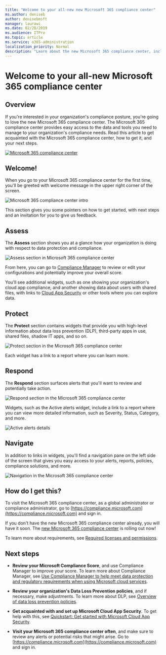 ```yaml
---
title: "Welcome to your all-new new Microsoft 365 compliance center"
ms.author: deniseb
author: denisebmsft
manager: laurawi
ms.date: 02/28/2019
ms.audience: ITPro
ms.topic: article
ms.service: o365-administration
localization_priority: Normal
description: "Learn about the new Microsoft 365 compliance center, including what it contains, how to get it, and your next steps."
---
```


# Welcome to your all-new Microsoft 365 compliance center

## Overview

If you're interested in your organization's compliance posture, you're going to love the new Microsoft 365 compliance center. The Microsoft 365 compliance center provides easy access to the data and tools you need to manage to your organization's compliance needs. Read this article to get acquainted with the Microsoft 365 compliance center, how to get it, and your next steps.

[![Microsoft 365 compliance center](media/m365-compliance-center.png)](https://compliance.microsoft.com)

## Welcome!

When you go to your Microsoft 365 compliance center for the first time, you'll be greeted with welcome message in the upper right corner of the screen.

![Microsoft 365 compliance center intro](media/m365-compliancecenter-welcomesteps.png)

This section gives you some pointers on how to get started, with next steps and an invitation for you to give us feedback.

## Assess

The **Assess** section shows you at a glance how your organization is doing with respect to data protection and compliance.

![Assess section in Microsoft 365 compliance center](media/m365-compliance-center-assess.png)

From here, you can go to [Compliance Manager](meet-data-protection-and-regulatory-reqs-using-microsoft-cloud.md) to review or edit your configurations and potentially improve your overall score.

You'll see additional widgets, such as one showing your organization's cloud app compliance, and another showing data about users with shared files, with links to [Cloud App Security](https://docs.microsoft.com/cloud-app-security/) or other tools where you can explore data.

## Protect

The **Protect** section contains widgets that provide you with high-level information about data loss prevention (DLP), third-party apps in use, shared files, shadow IT apps, and so on. 

![Protect section in the Microsoft 365 compliance center](media/m365-compliance-center-protect.png)

Each widget has a link to a report where you can learn more.

## Respond

The **Respond** section surfaces alerts that you'll want to review and potentially take action.

![Respond section in the Microsoft 365 compliance center](media/m365-compliance-center-respond.png)

Widgets, such as the Active alerts widget, include a link to a report where you can view more detailed information, such as Severity, Status, Category, and more.

![Active alerts details](media/m365-compliance-center-alerts-details.png) 

## Navigate

In addition to links in widgets, you'll find a navigation pane on the left side of the screen that gives you easy access to your alerts, reports, policies, compliance solutions, and more. 

![Navigation in the Microsoft 365 compliance center](media/m365-compliance-center-leftnav.png)

## How do I get this?

To visit the Microsoft 365 compliance center, as a global administrator or compliance administrator, go to [https://compliance.microsoft.com](https://compliance.microsoft.com) and sign in. 

If you don't have the new Microsoft 365 compliance center already, you will have it soon. The [new Microsoft 365 compliance center](microsoft-security-and-compliance.md#microsoft-365-compliance-center) is rolling out now!

To learn more about requirements, see [Required licenses and permissions](microsoft-security-and-compliance.md#required-licenses-and-permissions).

## Next steps

- **Review your Microsoft Compliance Score**, and use Compliance Manager to improve your score. To learn more about Compliance Manager, see [Use Compliance Manager to help meet data protection and regulatory requirements when using Microsoft cloud services](meet-data-protection-and-regulatory-reqs-using-microsoft-cloud.md).

- **Review your organization's Data Loss Prevention policies**, and if necessary, make adjustments. To learn more about DLP, see [Overview of data loss prevention policies](data-loss-prevention-policies.md). 

- **Get acquainted with and set up Microsoft Cloud App Security**. To get help with this, see [Quickstart: Get started with Microsoft Cloud App Security](https://docs.microsoft.com/cloud-app-security/getting-started-with-cloud-app-security).  

- **Visit your Microsoft 365 compliance center often**, and make sure to review any alerts or potential risks that might arise. Go to [https://compliance.microsoft.com](https://compliance.microsoft.com) and sign in.